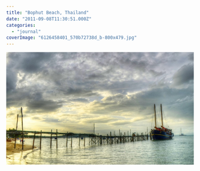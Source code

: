 ```yaml
---
title: "Bophut Beach, Thailand"
date: "2011-09-08T11:30:51.000Z"
categories: 
  - "journal"
coverImage: "6126458401_570b72738d_b-800x479.jpg"
---
```


[![](images/6126458401_570b72738d_b-800x479.jpg "Bophut Beach")](http://www.migratorynerd.com/wordpress/wp-content/uploads/2011/09/6126458401_570b72738d_b.jpg)
